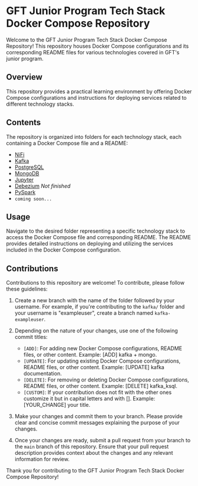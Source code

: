# GFT Junior Program Tech Stack Docker Compose Repository

Welcome to the GFT Junior Program Tech Stack Docker Compose Repository! This repository houses Docker Compose configurations and its corresponding README files for various technologies covered in GFT's junior program.

## Overview

This repository provides a practical learning environment by offering Docker Compose configurations and instructions for deploying services related to different technology stacks.

## Contents

The repository is organized into folders for each technology stack, each containing a Docker Compose file and a README:

- [NiFi](NIFI/)
- [Kafka](Kafka/)
- [PostgreSQL](PostgreSQL/)
- [MongoDB](MongoDB/)
- [Jupyter](Jupyter/)
- [Debezium](Debezium/) *Not finished*
- [PySpark](Spark/)
- `coming soon...`

## Usage

Navigate to the desired folder representing a specific technology stack to access the Docker Compose file and corresponding README. The README provides detailed instructions on deploying and utilizing the services included in the Docker Compose configuration.

## Contributions

Contributions to this repository are welcome! To contribute, please follow these guidelines:

1. Create a new branch with the name of the folder followed by your username. For example, if you're contributing to the `kafka/` folder and your username is "exampleuser", create a branch named `kafka-exampleuser`.

2. Depending on the nature of your changes, use one of the following commit titles:
   - `[ADD]`: For adding new Docker Compose configurations, README files, or other content. Example: [ADD] kafka + mongo.
   - `[UPDATE]`: For updating existing Docker Compose configurations, README files, or other content. Example: [UPDATE] kafka documentation.
   - `[DELETE]`: For removing or deleting Docker Compose configurations, README files, or other content. Example: [DELETE] kafka_ksql.
   - `[CUSTOM]`: If your contribution does not fit with the other ones customize it but in capital letters and with []. Example: [YOUR_CHANGE] your title.

3. Make your changes and commit them to your branch. Please provide clear and concise commit messages explaining the purpose of your changes.

4. Once your changes are ready, submit a pull request from your branch to the `main` branch of this repository. Ensure that your pull request description provides context about the changes and any relevant information for review.

Thank you for contributing to the GFT Junior Program Tech Stack Docker Compose Repository!
